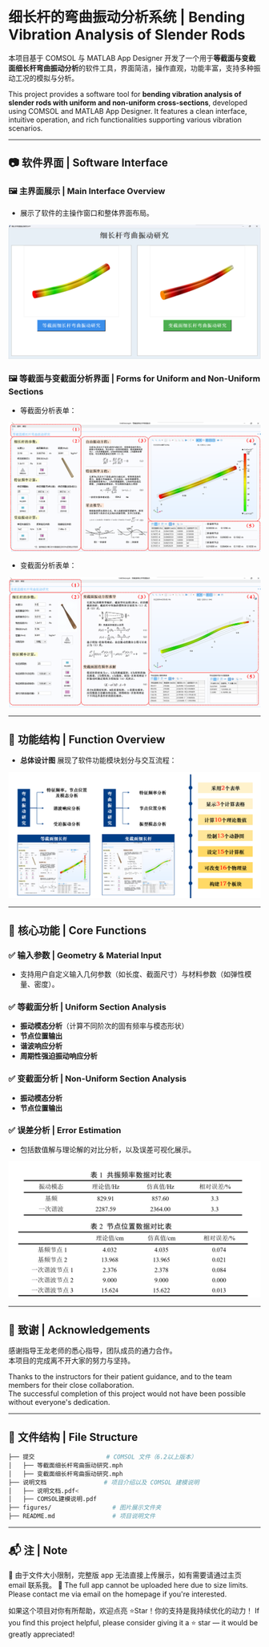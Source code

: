 # 细长杆的弯曲振动分析系统 | Bending Vibration Analysis of Slender Rods

本项目基于 COMSOL 与 MATLAB App Designer 开发了一个用于**等截面与变截面细长杆弯曲振动分析**的软件工具，界面简洁，操作直观，功能丰富，支持多种振动工况的模拟与分析。

This project provides a software tool for **bending vibration analysis of slender rods with uniform and non-uniform cross-sections**, developed using COMSOL and MATLAB App Designer. It features a clean interface, intuitive operation, and rich functionalities supporting various vibration scenarios.

---

## 📷 软件界面 | Software Interface

### 🖼️ 主界面展示 | Main Interface Overview

- 展示了软件的主操作窗口和整体界面布局。

![主界面](figures/主界面.png)

### 🖼️ 等截面与变截面分析界面 | Forms for Uniform and Non-Uniform Sections

- 等截面分析表单：

![主界面1](figures/主界面1.png)

- 变截面分析表单：

![主界面2](figures/主界面2.png)

---

## 🧩 功能结构 | Function Overview

- **总体设计图** 展现了软件功能模块划分与交互流程：

![总体设计](figures/总体设计.png)

---

## 🔧 核心功能 | Core Functions

### ✅ 输入参数 | Geometry & Material Input

- 支持用户自定义输入几何参数（如长度、截面尺寸）与材料参数（如弹性模量、密度）。

### ✅ 等截面分析 | Uniform Section Analysis

- **振动模态分析**（计算不同阶次的固有频率与模态形状）  
- **节点位置输出**
- **谐波响应分析**
- **周期性强迫振动响应分析**

### ✅ 变截面分析 | Non-Uniform Section Analysis

- **振动模态分析**
- **节点位置输出**

### ✅ 误差分析 | Error Estimation

- 包括数值解与理论解的对比分析，以及误差可视化展示。

![误差分析](figures/误差.png)

---

## 🙏 致谢 | Acknowledgements

感谢指导王龙老师的悉心指导，团队成员的通力合作。  
本项目的完成离不开大家的努力与坚持。

Thanks to the instructors for their patient guidance, and to the team members for their close collaboration.  
The successful completion of this project would not have been possible without everyone's dedication.

---

## 📁 文件结构 | File Structure
```bash
├── 提交                    # COMSOL 文件（6.2以上版本）
│   ├── 等截面细长杆弯曲振动研究.mph
│   ├── 变截面细长杆弯曲振动研究.mph
├── 说明文档                # 项目介绍以及 COMSOL 建模说明
│   ├── 说明文档.pdf<
│   ├── COMSOL建模说明.pdf
├── figures/                 # 图片展示文件夹
├── README.md                # 项目说明文件
```
---

## 📬 注 | Note

📌 由于文件大小限制，完整版 app 无法直接上传展示，如有需要请通过主页 email 联系我。
📌 The full app cannot be uploaded here due to size limits. Please contact me via email on the homepage if you're interested.

如果这个项目对你有所帮助，欢迎点亮 ⭐Star！你的支持是我持续优化的动力！
If you find this project helpful, please consider giving it a ⭐ star — it would be greatly appreciated!
